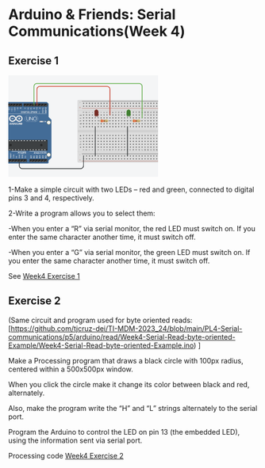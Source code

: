 # Arduino & Friends: Serial Communications(Week 4)


## Exercise 1

<img src="circuit1.png"  alt="Circuit assembly used on this Exercise class" width="60%" height="auto">

1-Make a simple circuit with two LEDs – red and green, connected to digital pins 3 and 4, respectively.

2-Write a program allows you to select them:

-When you enter a “R” via serial monitor, the red LED must switch on. If you enter the 	same character another time, it must switch off.

-When you enter a “G” via serial monitor, the green LED must switch on. If you enter the same character another time, it must switch off.

See [Week4 Exercise 1](https://github.com/tjcruz-dei/TI-MDM-2023_24/tree/main/PL4-Serial-communications/Exercises/Exercise1/Exercise1.ino)

## Exercise 2

(Same circuit and program used for byte oriented reads: [https://github.com/tjcruz-dei/TI-MDM-2023_24/blob/main/PL4-Serial-communications/p5/arduino/read/Week4-Serial-Read-byte-oriented-Example/Week4-Serial-Read-byte-oriented-Example.ino)
]

Make a Processing program that draws a black circle with 100px radius, centered within a 500x500px window.

When you click the circle make it change its color between black and red, alternately.

Also, make the program write the “H” and “L” strings alternately to the serial port.

Program the Arduino to control the LED on pin 13 (the embedded LED), using the information sent via serial port.

Processing code [Week4 Exercise 2](https://github.com/tjcruz-dei/TI-MDM-2023_24/tree/main/PL4-Serial-communications/Exercises/Exercise2/Exercise2.pde)


